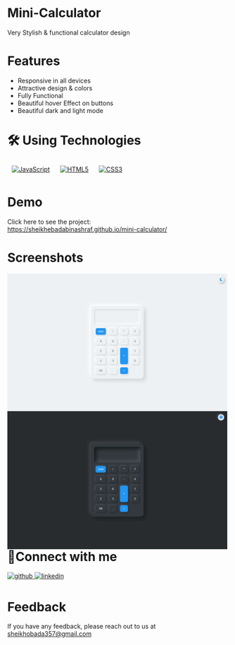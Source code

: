 # Mini-Calculator
Very Stylish & functional calculator design  
  

# **Features**  
- Responsive in all devices  
- Attractive design & colors  
- Fully Functional  
- Beautiful hover Effect on buttons  
- Beautiful dark and light mode  
  

# **🛠️ Using Technologies**  
  

<div align="start">  
<a href="https://www.javascript.com/" target="_blank"><img style="margin: 10px" src="https://profilinator.rishav.dev/skills-assets/javascript-original.svg" alt="JavaScript" height="50" /></a>  
<a href="https://en.wikipedia.org/wiki/HTML5" target="_blank"><img style="margin: 10px" src="https://profilinator.rishav.dev/skills-assets/html5-original-wordmark.svg" alt="HTML5" height="50" /></a>  
<a href="https://www.w3schools.com/css/" target="_blank"><img style="margin: 10px" src="https://profilinator.rishav.dev/skills-assets/css3-original-wordmark.svg" alt="CSS3" height="50" /></a>  
</div>  

# **Demo**  
Click here to see the project:  
https://sheikhebadabinashraf.github.io/mini-calculator/  
  

# **Screenshots**  
<img src="https://github.com/SheikhEbadaBinAshraf/mini-calculator/blob/main/Screenshot%20(45).png?raw=true" align="left" height="" width="500" />  
<img src="https://github.com/SheikhEbadaBinAshraf/mini-calculator/blob/main/Screenshot%20(46).png?raw=true" align="left" height="" width="500" />  
  

# **🔗Connect with me**  
<a href="https://github.com/https://github.com/SheikhEbadaBinAshraf" target="_blank">
<img src=https://img.shields.io/badge/github-%2324292e.svg?&style=for-the-badge&logo=github&logoColor=white alt=github style="margin-bottom: 5px;" />
</a>
<a href="https://linkedin.com/in/https://www.linkedin.com/in/sheikh-ebada-068a2b214/" target="_blank">
<img src=https://img.shields.io/badge/linkedin-%231E77B5.svg?&style=for-the-badge&logo=linkedin&logoColor=white alt=linkedin style="margin-bottom: 5px;" />
</a>  
  

# **Feedback**  
If you have any feedback, please reach out to us at  
sheikhobada357@gmail.com  

<br />
